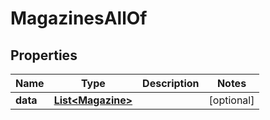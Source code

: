 

# MagazinesAllOf


## Properties

| Name | Type | Description | Notes |
|------------ | ------------- | ------------- | -------------|
|**data** | [**List&lt;Magazine&gt;**](Magazine.md) |  |  [optional] |



